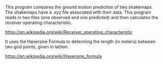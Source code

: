 This program compares the ground motion prediction of two shakemaps.
The shakemaps have a .xyz file associated with their data. This program 
reads in two files (one observed and one predicted) and then calculates
the receiver operating characteristic. 

https://en.wikipedia.org/wiki/Receiver_operating_characteristic

It uses the Haversine Formula to determing the length (in meters) between two
grid points, given in lat/lon.

https://en.wikipedia.org/wiki/Haversine_formula

